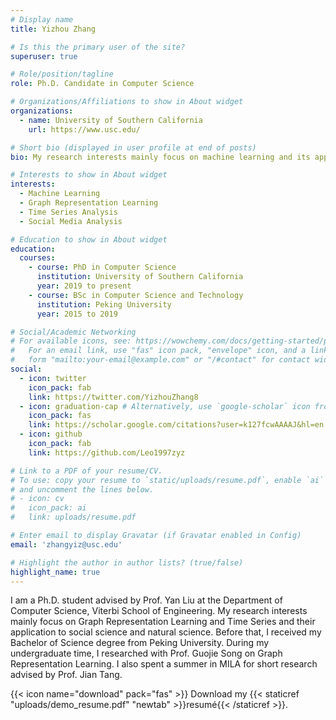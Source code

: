 ```yaml
---
# Display name
title: Yizhou Zhang

# Is this the primary user of the site?
superuser: true

# Role/position/tagline
role: Ph.D. Candidate in Computer Science

# Organizations/Affiliations to show in About widget
organizations:
  - name: University of Southern California
    url: https://www.usc.edu/

# Short bio (displayed in user profile at end of posts)
bio: My research interests mainly focus on machine learning and its application in social media analysis.

# Interests to show in About widget
interests:
  - Machine Learning
  - Graph Representation Learning
  - Time Series Analysis
  - Social Media Analysis

# Education to show in About widget
education:
  courses:
    - course: PhD in Computer Science
      institution: University of Southern California
      year: 2019 to present
    - course: BSc in Computer Science and Technology
      institution: Peking University
      year: 2015 to 2019

# Social/Academic Networking
# For available icons, see: https://wowchemy.com/docs/getting-started/page-builder/#icons
#   For an email link, use "fas" icon pack, "envelope" icon, and a link in the
#   form "mailto:your-email@example.com" or "/#contact" for contact widget.
social:
  - icon: twitter
    icon_pack: fab
    link: https://twitter.com/YizhouZhang8
  - icon: graduation-cap # Alternatively, use `google-scholar` icon from `ai` icon pack
    icon_pack: fas
    link: https://scholar.google.com/citations?user=k127fcwAAAAJ&hl=en
  - icon: github
    icon_pack: fab
    link: https://github.com/Leo1997zyz

# Link to a PDF of your resume/CV.
# To use: copy your resume to `static/uploads/resume.pdf`, enable `ai` icons in `params.toml`,
# and uncomment the lines below.
# - icon: cv
#   icon_pack: ai
#   link: uploads/resume.pdf

# Enter email to display Gravatar (if Gravatar enabled in Config)
email: 'zhangyiz@usc.edu'

# Highlight the author in author lists? (true/false)
highlight_name: true
---
```


I am a Ph.D. student advised by Prof. Yan Liu at the Department of Computer Science, Viterbi School of Engineering. My research interests mainly focus on Graph Representation Learning and Time Series and their application to social science and natural science. Before that, I received my Bachelor of Science degree from Peking University. During my undergraduate time, I researched with Prof. Guojie Song on Graph Representation Learning. I also spent a summer in MILA for short research advised by Prof. Jian Tang.


{{< icon name="download" pack="fas" >}} Download my {{< staticref "uploads/demo_resume.pdf" "newtab" >}}resumé{{< /staticref >}}.
